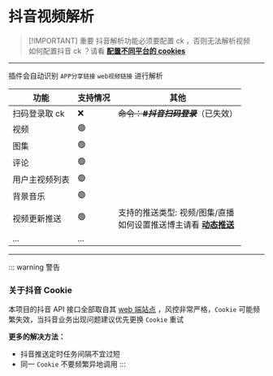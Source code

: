 # 抖音视频解析

> [!IMPORTANT] 重要
> 抖音解析功能必须要配置 ck ，否则无法解析视频<br>如何配置抖音 ck ？请看 [**配置不同平台的 cookies**](../../other/ck.md)

---

插件会自动识别 `APP分享链接` `web视频链接` 进行解析<br>

| 功能           | 支持情况 | 其他                                                                         |
| -------------- | -------- | ---------------------------------------------------------------------------- |
| 扫码登录取 ck  | ❌       | ~~命令：**_#抖音扫码登录_**~~（已失效）                                                       |
| 视频           | 🟢       |                                                                              |
| 图集           | 🟢       |                                                                              |
| 评论           | 🟢       |                                                                              |
| 用户主视频列表 | 🟢       |                                                                              |
| 背景音乐       | 🟢       |                                                                              |
| 视频更新推送   | 🟢       | 支持的推送类型: 视频/图集/直播<br>如何设置推送博主请看 [**动态推送**](../push.md) |
| ...            | ...      |                                                                              |

---

::: warning 警告

### 关于抖音 Cookie

本项目的抖音 API 接口全部取自其 [web 端站点](https://www.douyin.com) ，风控非常严格，`Cookie` 可能频繁失效，当抖音业务出现问题建议优先更换 `Cookie` 重试

**更多的解决方法：**

- 抖音推送定时任务间隔不宜过短
- 同一 `Cookie` 不要频繁异地调用
  :::
